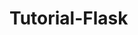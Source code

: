 # Tutorial-Flask

<!-- Para crear un entorno virtual, desde la carpeta del proyecto usar el comando:
python -m venv .venv

Para activar el entorno virtual, desde la carpeta del proyecto usar el comando:
source .venv/bin/activate

Para instalar el flask (en el entorno virtual, después de activarlo) usar el comando:
pip install flask -->
